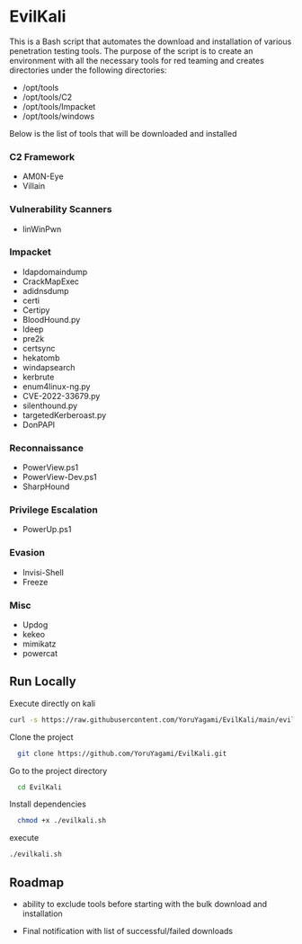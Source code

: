 # EvilKali

This is a Bash script that automates the download and installation of various penetration testing tools. The purpose of the script is to create an environment with all the necessary tools for red teaming and creates directories under the following directories: 

- /opt/tools
- /opt/tools/C2
- /opt/tools/Impacket
- /opt/tools/windows

Below is the list of tools that will be downloaded and installed

### C2 Framework
- AM0N-Eye
- Villain

### Vulnerability Scanners
- linWinPwn

### Impacket
- ldapdomaindump
- CrackMapExec
- adidnsdump
- certi
- Certipy
- BloodHound.py
- ldeep
- pre2k
- certsync
- hekatomb
- windapsearch
- kerbrute
- enum4linux-ng.py
- CVE-2022-33679.py
- silenthound.py
- targetedKerberoast.py
- DonPAPI

### Reconnaissance
- PowerView.ps1
- PowerView-Dev.ps1
- SharpHound

### Privilege Escalation
- PowerUp.ps1

### Evasion
- Invisi-Shell
- Freeze

### Misc
- Updog
- kekeo
- mimikatz
- powercat

## Run Locally

Execute directly on kali

```bash
curl -s https://raw.githubusercontent.com/YoruYagami/EvilKali/main/evilkali.sh | bash
```

Clone the project

```bash
  git clone https://github.com/YoruYagami/EvilKali.git
```

Go to the project directory

```bash
  cd EvilKali
```

Install dependencies

```bash
  chmod +x ./evilkali.sh
```

execute 

```bash
./evilkali.sh
```

## Roadmap

- ability to exclude tools before starting with the bulk download and installation

- Final notification with list of successful/failed downloads

